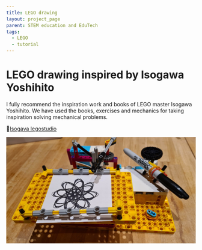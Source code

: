 ```yaml
---
title: LEGO drawing
layout: project_page
parent: STEM education and EduTech
tags:
  - LEGO
  - tutorial
---
```


# LEGO drawing inspired by Isogawa Yoshihito

I fully recommend the inspiration work and books of LEGO master Isogawa Yoshihito. We have used the books, exercises and mechanics for taking inspiration solving mechanical problems.

🔗[Isogava legostudio](http://isogawastudio.co.jp/legostudio/index.html)

![lego drawing](/assets/projects/lego_drawing1.jpg)
